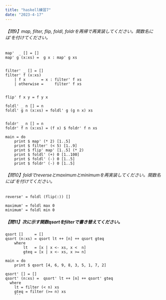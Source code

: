 ```yaml
---
title: "haskell練習7"
date: "2023-4-17"
---
```



###### 【問9】map, filter, flip, foldl, foldrを再帰で再実装してください。関数名には'を付けてください。 ######

```
map'  _ [] = []
map' g (x:xs) =  g x : map' g xs 


filter' _ [] = []
filter' f (x:xs)
    | f x       = x : filter' f xs
    | otherwise =     filter' f xs


flip' f x y = f y x 

foldl' _ n [] = n
foldl' g n (x:xs) = foldl' g (g n x) xs


foldr' _ n [] = n
foldr' f n (x:xs) = (f x) $ foldr' f n xs

main = do
    print $ map' (* 2) [1..5]
    print $ filter' (< 5) [1..9]
    print $ flip' map' [1..5] (* 2)
    print $ foldl' (+) 0 [1..100]
    print $ foldl' (-) 0 [1..5]
    print $ foldr' (-) 0 [1..5]
```
    
###### 【問10】foldlでreverseとmaximumとminimumを再実装してください。関数名には'を付けてください。 ######


```
reverse' = foldl (flip(:)) []

maximum' = foldl max 0
minimum' = foldl min 0
```


##### 【問11】次に示す関数qsortをfilterで書き替えてください。
```
qsort []     = []
qsort (n:xs) = qsort lt ++ [n] ++ qsort gteq
    where
        lt   = [x | x <- xs, x <  n]
        gteq = [x | x <- xs, x >= n]

main = do
    print $ qsort [4, 6, 9, 8, 3, 5, 1, 7, 2]
```

```
qsort' [] = []
qsort' (n:xs) =  qsort' lt ++ [n] ++ qsort' gteq
  where
    lt = filter (< n) xs
    gteq = filter (>= n) xs
    ```
